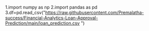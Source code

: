 1.import numpy as np
2.import pandas as pd
3.df=pd.read_csv("https://raw.githubusercontent.com/Premalatha-success/Financial-Analytics-Loan-Approval-Prediction/main/loan_prediction.csv
") 
